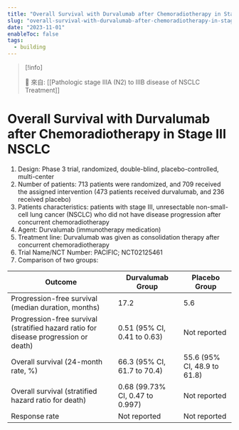 ```yaml
---
title: "Overall Survival with Durvalumab after Chemoradiotherapy in Stage III NSCLC"
slug: "overall-survival-with-durvalumab-after-chemoradiotherapy-in-stage-iii-nsclc"
date: "2023-11-01"
enableToc: false
tags:
  - building
---
```


> [!info]
>
> 🌱 來自: [[Pathologic stage IIIA (N2) to IIIB disease of NSCLC Treatment]]

# Overall Survival with Durvalumab after Chemoradiotherapy in Stage III NSCLC

1. Design: Phase 3 trial, randomized, double-blind, placebo-controlled, multi-center
2. Number of patients: 713 patients were randomized, and 709 received the assigned intervention (473 patients received durvalumab, and 236 received placebo)
3. Patients characteristics: patients with stage III, unresectable non-small-cell lung cancer (NSCLC) who did not have disease progression after concurrent chemoradiotherapy
4. Agent: Durvalumab (immunotherapy medication)
5. Treatment line: Durvalumab was given as consolidation therapy after concurrent chemoradiotherapy
6. Trial Name/NCT Number: PACIFIC; NCT02125461
7. Comparison of two groups:

| Outcome | Durvalumab Group | Placebo Group |
| --- | --- | --- |
| Progression-free survival (median duration, months) | 17.2 | 5.6 |
| Progression-free survival (stratified hazard ratio for disease progression or death) | 0.51 (95% CI, 0.41 to 0.63) | Not reported |
| Overall survival (24-month rate, %) | 66.3 (95% CI, 61.7 to 70.4) | 55.6 (95% CI, 48.9 to 61.8) |
| Overall survival (stratified hazard ratio for death) | 0.68 (99.73% CI, 0.47 to 0.997) | Not reported |
| Response rate | Not reported | Not reported |
